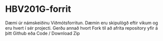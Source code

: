 # HBV201G-forrit
Dæmi úr námskeiðinu Viðmótsforritun. Dæmin eru skipulögð eftir vikum og eru hvert í sér projecti.
Gerðu annað hvort Fork til að afrita repository yfir á þitt Github eða Code / Download Zip 
